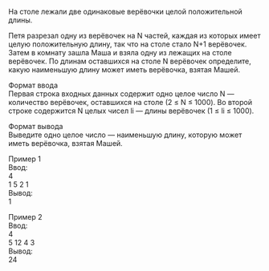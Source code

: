 На столе лежали две одинаковые верёвочки целой положительной длины.

Петя разрезал одну из верёвочек на N частей, каждая из которых имеет целую положительную длину, так что на столе стало N+1 верёвочек. Затем в комнату зашла Маша и взяла одну из лежащих на столе верёвочек. По длинам оставшихся на столе N верёвочек определите, какую наименьшую длину может иметь верёвочка, взятая Машей.

Формат ввода  
Первая строка входных данных содержит одно целое число N — количество верёвочек, оставшихся на столе (2 ≤ N ≤ 1000). Во второй строке содержится N целых чисел li — длины верёвочек (1 ≤ li ≤ 1000).

Формат вывода  
Выведите одно целое число — наименьшую длину, которую может иметь верёвочка, взятая Машей.  

Пример 1  
Ввод:  
4  
1 5 2 1  
Вывод:  
1  

Пример 2  
Ввод:  
4  
5 12 4 3  
Вывод:  
24  
